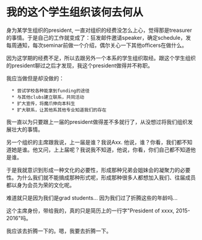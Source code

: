 # 我的这个学生组织该何去何从


身为某学生组织的president, 一直对组织的经费没怎么上心，觉得那是treasurer的事情。于是自己的工作就变成了：狂发邮件邀请speaker，确定schedule，发每周通知，每次seminar前做一个介绍，偶尔关心一下其他officers在做什么。

因为这学期的经费不足，所以去跟另外一个本系的学生组织取经。跟这个学生组织的president聊过之后才发现，我这个president做得并不称职。

我应当做但是却没做的：




      * 尝试学校各种能拿到funding的途径
      * 与其他clubs建立联系，共同活动
      * 扩大宣传，将魔爪伸向本科生
      * 扩大联系，让其他系其他专业知道我们的存在


我一直以为只要跟上一届的president做得差不多就行了，从没想过将我们组织发展壮大的事情。

另一个组织的主席跟我说，上一届是谁？我说Axx. 他说，谁？你看，我们都不知道她是谁。他又问，上上届呢？我说我不知道，他说，你看，你们自己都不知道他是谁。

于是我就意识到形成一种文化的必要性，形成那种兄弟会姐妹会的凝聚力的必要性。为什么我们就不能搞成那种形式呢，形成那种很多人都想加入我们、往届成员都以身为会员为荣的文化呢。

难道就只是因为我们是grad students... 因为我们过了折腾这些的年龄吗...

这个主席身份，带给我的，真的只是简历上的一行字"President of xxxx, 2015-2016"吗。

我应该去折腾一下的。嗯，我要去折腾一下。

 

 

 

